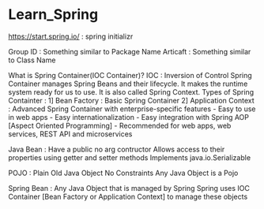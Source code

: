 # Learn_Spring

https://start.spring.io/ : spring initializr

Group ID : Something similar to Package Name
Articaft : Something similar to Class Name 

What is Spring Container(IOC Container)? IOC : Inversion of Control
Spring Container manages Spring Beans and their lifecycle. It makes the runtime system ready for us to use.
It is also called Spring Context.
 Types of Spring Containter : 
 1] Bean Factory : Basic Spring Container
 2] Application Context : Advanced Spring Container with enterprise-specific features
    - Easy to use in web apps
    - Easy internationalization
    - Easy integration with Spring AOP [Aspect Oriented Programming]
    - Recommended for web apps, web services, REST API and microservices

Java Bean : 
    Have a public no arg contructor
    Allows access to their properties using getter and setter methods
    Implements java.io.Serializable

POJO : Plain Old Java Object 
    No Constraints
    Any Java Object is a Pojo

Spring Bean : Any Java Object that is managed by Spring
    Spring uses IOC Container [Bean Factory or Application Context] to manage these objects
